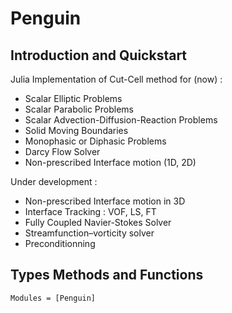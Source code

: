 # Penguin

## Introduction and Quickstart

Julia Implementation of Cut-Cell method for (now) :
- Scalar Elliptic Problems
- Scalar Parabolic Problems
- Scalar Advection-Diffusion-Reaction Problems
- Solid Moving Boundaries
- Monophasic or Diphasic Problems
- Darcy Flow Solver
- Non-prescribed Interface motion (1D, 2D)

Under development :
- Non-prescribed Interface motion in 3D
- Interface Tracking : VOF, LS, FT
- Fully Coupled Navier-Stokes Solver
- Streamfunction–vorticity solver
- Preconditionning

## Types Methods and Functions

```@autodocs
Modules = [Penguin]
```